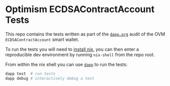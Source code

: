 # Optimism ECDSAContractAccount Tests

This repo contains the tests written as part of the [`dapp.org`](https://www.dapp.org) audit of the
OVM `ECDSAContractAccount` smart wallet.

To run the tests you will need to [install nix](https://nixos.org/download.html), you can then enter
a reproducible dev environment by running `nix-shell` from the repo root.

From within the nix shell you can use
[`dapp`](https://github.com/dapphub/dapptools/tree/master/src/dapp) to run the tests:

```bash
dapp test  # run tests
dapp debug # interactively debug a test
```
